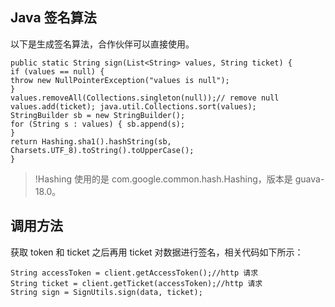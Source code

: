 ## Java 签名算法
以下是生成签名算法，合作伙伴可以直接使用。
```
public static String sign(List<String> values, String ticket) {
if (values == null) {
throw new NullPointerException("values is null");
}
values.removeAll(Collections.singleton(null));// remove null
values.add(ticket); java.util.Collections.sort(values);
StringBuilder sb = new StringBuilder();
for (String s : values) { sb.append(s);
}
return Hashing.sha1().hashString(sb,
Charsets.UTF_8).toString().toUpperCase();
}
```

>!Hashing 使用的是 com.google.common.hash.Hashing，版本是 guava-18.0。

## 调用方法

获取 token 和 ticket 之后再用 ticket 对数据进行签名，相关代码如下所示：
``` 
String accessToken = client.getAccessToken();//http 请求
String ticket = client.getTicket(accessToken);//http 请求
String sign = SignUtils.sign(data, ticket);
```
